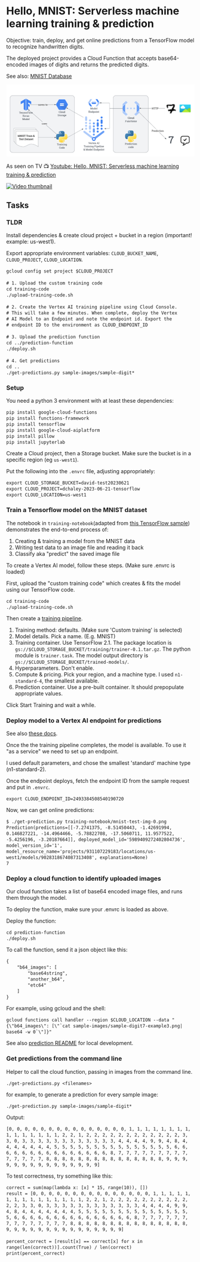 # Hello, MNIST: Serverless machine learning training & prediction

Objective: train, deploy, and get online predictions from a TensorFlow model to recognize handwritten digits.

The deployed project provides a Cloud Function that accepts base64-encoded images of digits and returns the predicted digits.

See also: [MNIST Database](https://en.wikipedia.org/wiki/MNIST_database)

![Google Cloud Architecture](architecture.png)

As seen on TV 📺 [Youtube: Hello, MNIST: Serverless machine learning training & prediction](https://www.youtube.com/watch?v=rxsogwvC7fw)

[![Video thumbnail](https://img.youtube.com/vi/rxsogwvC7fw/mqdefault.jpg)](https://www.youtube.com/watch?v=rxsogwvC7fw)

## Tasks

### TLDR

Install dependencies & create cloud project + bucket in a region (important! example: us-west1).

Export appropriate environment variables: `CLOUD_BUCKET_NAME`, `CLOUD_PROJECT`, `CLOUD_LOCATION`.

```
gcloud config set project $CLOUD_PROJECT

# 1. Upload the custom training code
cd training-code
./upload-training-code.sh

# 2. Create the Vertex AI training pipeline using Cloud Console.
# This will take a few minutes. When complete, deploy the Vertex
# AI Model to an Endpoint and note the endpoint id. Export the
# endpoint ID to the environment as CLOUD_ENDPOINT_ID

# 3. Upload the prediction function
cd ../prediction-function
./deploy.sh

# 4. Get predictions
cd ..
./get-predictions.py sample-images/sample-digit*
```

### Setup

You need a python 3 environment with at least these dependencies:

```
pip install google-cloud-functions
pip install functions-framework
pip install tensorflow
pip install google-cloud-aiplatform
pip install pillow
pip install jupyterlab
```

Create a Cloud project, then a Storage bucket. Make sure the bucket is in a specific region (eg `us-west1`).

Put the following into the `.envrc` file, adjusting appropriately:

```
export CLOUD_STORAGE_BUCKET=david-test20230621
export CLOUD_PROJECT=dchaley-2023-06-21-tensorflow
export CLOUD_LOCATION=us-west1
```

### Train a Tensorflow model on the MNIST dataset

The notebook in `training-notebook`(adapted from [this TensorFlow sample](https://colab.research.google.com/github/tensorflow/docs/blob/4d512c2d7c40d69fcb842978aeaa136e19abe2bb/site/en/tutorials/quickstart/beginner.ipynb)) demonstrates the end-to-end process of:

1. Creating & training a model from the MNIST data
2. Writing test data to an image file and reading it back
3. Classify aka "predict" the saved image file

To create a Vertex AI model, follow these steps. (Make sure .envrc is loaded)

First, upload the "custom training code" which creates & fits the model using our TensorFlow code.

```
cd training-code
./upload-training-code.sh
```

Then create a [training pipeline](https://console.cloud.google.com/vertex-ai/training/training-pipelines).

1. Training method: defaults. (Make sure 'Custom training' is selected)
2. Model details. Pick a name. (E.g. MNIST)
3. Training container. Use TensorFlow 2.1. The package location is `gs://$CLOUD_STORAGE_BUCKET/training/trainer-0.1.tar.gz`. The python module is `trainer.task`. The model output directory is `gs://$CLOUD_STORAGE_BUCKET/trained-models/`.
4. Hyperparameters. Don't enable.
5. Compute & pricing. Pick your region, and a machine type. I used `n1-standard-4`, the smallest available.
6. Prediction container. Use a pre-built container. It should prepopulate appropriate values.

Click Start Training and wait a while.

### Deploy model to a Vertex AI endpoint for predictions

See also [these docs](https://cloud.google.com/vertex-ai/docs/general/deployment).

Once the the training pipeline completes, the model is available. To use it "as a service" we need to set up an endpoint.

I used default parameters, and chose the smallest 'standard' machine type (n1-standard-2).

Once the endpoint deploys, fetch the endpoint ID from the sample request and put in `.envrc`.

```
export CLOUD_ENDPOINT_ID=2493384508540190720
```

Now, we can get online predictions:

```
$ ./get-prediction.py training-notebook/mnist-test-img-0.png
Prediction(predictions=[[-7.2741375, -8.51450443, -1.42691994, 0.146827221, -14.4964466, -5.78822708, -17.5060711, 11.9577522, -5.4256196, -3.20187664]], deployed_model_id='5989409272402804736', model_version_id='1', model_resource_name='projects/931107229183/locations/us-west1/models/9028318674087313408', explanations=None)
7
```

### Deploy a cloud function to identify uploaded images

Our cloud function takes a list of base64 encoded image files, and runs them through the model.

To deploy the function, make sure your .envrc is loaded as above.

Deploy the function:

```
cd prediction-function
./deploy.sh
```

To call the function, send it a json object like this:

```
{
    "b64_images": [
        "base64string",
        "another_b64",
        "etc64"
    ]
}
```

For example, using gcloud and the shell:

```
gcloud functions call handler --region $CLOUD_LOCATION --data "{\"b64_images\": [\"`cat sample-images/sample-digit7-example3.png| base64 -w 0`\"]}"
```

See also [prediction README](prediction-function/README.md) for local development.

### Get predictions from the command line

Helper to call the cloud function, passing in images from the command line.

```
./get-predictions.py <filenames>
```

for example, to generate a prediction for every sample image:

```
./get-prediction.py sample-images/sample-digit*
```

Output:

```
[0, 0, 0, 0, 0, 0, 0, 0, 0, 0, 0, 0, 0, 0, 0, 1, 1, 1, 1, 1, 1, 1, 1, 1, 1, 1, 1, 1, 1, 1, 2, 2, 1, 2, 2, 2, 2, 2, 2, 2, 2, 2, 2, 2, 2, 3, 3, 0, 3, 3, 3, 3, 3, 3, 3, 3, 3, 3, 3, 3, 4, 4, 4, 4, 9, 9, 4, 8, 4, 4, 4, 4, 4, 4, 4, 5, 5, 5, 5, 5, 5, 5, 5, 5, 5, 5, 5, 5, 5, 5, 6, 6, 6, 6, 6, 6, 6, 6, 6, 6, 6, 6, 6, 6, 6, 8, 7, 7, 7, 7, 7, 7, 7, 7, 7, 7, 7, 7, 7, 7, 8, 8, 8, 8, 8, 8, 8, 8, 8, 8, 8, 8, 8, 8, 8, 9, 9, 9, 9, 9, 9, 9, 9, 9, 9, 9, 9, 9, 9, 9]
```

To test correctness, try something like this:

```
correct = sum(map(lambda x: [x] * 15, range(10)), [])
result = [0, 0, 0, 0, 0, 0, 0, 0, 0, 0, 0, 0, 0, 0, 0, 1, 1, 1, 1, 1, 1, 1, 1, 1, 1, 1, 1, 1, 1, 1, 2, 2, 1, 2, 2, 2, 2, 2, 2, 2, 2, 2, 2, 2, 2, 3, 3, 0, 3, 3, 3, 3, 3, 3, 3, 3, 3, 3, 3, 3, 4, 4, 4, 4, 9, 9, 4, 8, 4, 4, 4, 4, 4, 4, 4, 5, 5, 5, 5, 5, 5, 5, 5, 5, 5, 5, 5, 5, 5, 5, 6, 6, 6, 6, 6, 6, 6, 6, 6, 6, 6, 6, 6, 6, 6, 8, 7, 7, 7, 7, 7, 7, 7, 7, 7, 7, 7, 7, 7, 7, 8, 8, 8, 8, 8, 8, 8, 8, 8, 8, 8, 8, 8, 8, 8, 9, 9, 9, 9, 9, 9, 9, 9, 9, 9, 9, 9, 9, 9, 9]

percent_correct = [result[x] == correct[x] for x in range(len(correct))].count(True) / len(correct)
print(percent_correct)
```

